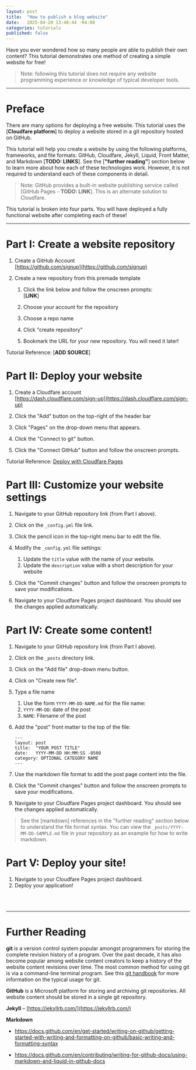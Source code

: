 ```yaml
---
layout: post
title:  "How to publish a blog website"
date:   2025-04-20 13:48:44 -04:00
categories: tutorials
published: false
---
```


Have you ever wondered how so many people are able to publish their own content? This tutorial demonstrates one method of creating a simple website for free!

> Note: following this tutorial does not require any website programming experience or knowledge of typical developer tools.

---

# Preface
There are many options for deploying a free website. This tutorial uses the [**Cloudfare platform**] to deploy a website stored in a git repository hosted on GitHub. 

This tutorial will help you create a website by using the following platforms, frameworks, and file formats: GitHub, Cloudfare, Jekyll, Liquid, Front Matter, and Markdown [**TODO: LINKS**]. See the [**"further reading"**] section below to learn more about how each of these technologies work. However, it is not required to understand each of these components in detail.

> Note: GitHub provides a built-in website publishing service called [GitHub Pages - **TODO: LINK**]. This is an alternate solution to Cloudfare.

This tutorial is broken into four parts. You will have deployed a fully functional website after completing each of these!

---

# Part I: Create a website repository

1. Create a GitHub Account  
    [https://github.com/signup](https://github.com/signup)

2. Create a new repository from this premade template 
    1. Click the link below and follow the onscreen prompts:  
        [**LINK**]

    1. Choose your account for the repository
    1. Choose a repo name
    1. Click "create repository"
    1. Bookmark the URL for your new repository. You will need it later!

Tutorial Reference: [**ADD SOURCE**]


# Part II: Deploy your website

1. Create a Cloudfare account  
    [https://dash.cloudflare.com/sign-up](https://dash.cloudflare.com/sign-up)

1. Click the "Add" button on the top-right of the header bar
1. Click "Pages" on the drop-down menu that appears.
1. Click the "Connect to git" button.
1. Click the "Connect GitHub" button and follow the onscreen prompts.

Tutorial Reference: [Deploy with Cloudfare Pages](https://developers.cloudflare.com/pages/framework-guides/deploy-a-jekyll-site/#deploy-with-cloudflare-pages)


# Part III: Customize your website settings

1. Navigate to your GitHub repository link (from Part I above).
1. Click on the `_config.yml` file link.
1. Click the pencil icon in the top-right menu bar to edit the file.
1. Modify the `_config.yml` file settings:
    1. Update the `title` value with the name of your website.
    1. Update the `description` value with a short description for your website

1. Click the "Commit changes" button and follow the onscreen prompts to save your modifications.
1. Navigate to your Cloudfare Pages project dashboard. You should see the changes applied automatically.


# Part IV: Create some content!

1. Navigate to your GitHub repository link (from Part I above).
1. Click on the `_posts` directory link.
1. Click on the "Add file" drop-down menu button.
1. Click on "Create new file".
1. Type a file name
    1. Use the form `YYYY-MM-DD-NAME.md` for the file name:
    1. `YYYY-MM-DD`: date of the post
    1. `NAME`: Filename of the post
1. Add the "post" front matter to the top of the file:
    ```
    ---
    layout: post
    title:  "YOUR POST TITLE"
    date:   YYYY-MM-DD HH:MM:SS -0500
    category: OPTIONAL CATEGORY NAME
    ---
    ```

1. Use the markdown file format to add the post page content into the file.
1. Click the "Commit changes" button and follow the onscreen prompts to save your modifications.
1. Navigate to your Cloudfare Pages project dashboard. You should see the changes applied automatically.

> See the [markdown] references in the "further reading" section below to understand the file format syntax. You can view the `_posts/YYYY-MM-DD-SAMPLE.md` file in your repository as an example for how to write markdown.

# Part V: Deploy your site!
1. Navigate to your Cloudfare Pages project dashboard. 
1. Deploy your application!

<br/>
<br/>

---

# Further Reading

**git** is a version control system popular amongst programmers for storing the complete revision history of a program. Over the past decade, it has also become popular among website content creators to keep a history of the website content revisions over time. The most common method for using git is via a command-line terminal program. See this [git handbook](https://docs.github.com/en/get-started/using-git/about-git) for more information on the typical usage for git.

**GitHub** is a Microsoft platform for storing and archiving git repositories. All website content should be stored in a single git repository.


**Jekyll** – [https://jekyllrb.com/](https://jekyllrb.com/)

**Markdown**
- https://docs.github.com/en/get-started/writing-on-github/getting-started-with-writing-and-formatting-on-github/basic-writing-and-formatting-syntax

- https://docs.github.com/en/contributing/writing-for-github-docs/using-markdown-and-liquid-in-github-docs


